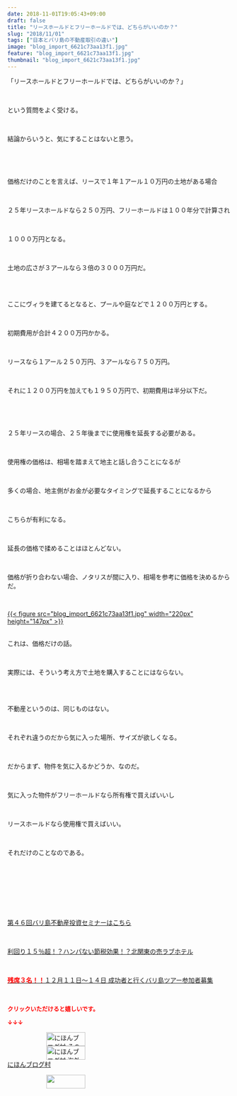 ```yaml
---
date: 2018-11-01T19:05:43+09:00
draft: false
title: "リースホールドとフリーホールドでは、どちらがいいのか？"
slug: "2018/11/01"
tags: ["日本とバリ島の不動産取引の違い"]
image: "blog_import_6621c73aa13f1.jpg"
feature: "blog_import_6621c73aa13f1.jpg"
thumbnail: "blog_import_6621c73aa13f1.jpg"
---
```

<p>「リースホールドとフリーホールドでは、どちらがいいのか？」</p><p> </p><p>という質問をよく受ける。</p><p> </p><p>結論からいうと、気にすることはないと思う。</p><p> </p><p> </p><p>価格だけのことを言えば、リースで１年１アール１０万円の土地がある場合</p><p> </p><p>２５年リースホールドなら２５０万円、フリーホールドは１００年分で計算され</p><p> </p><p>１０００万円となる。</p><p> </p><p>土地の広さが３アールなら３倍の３０００万円だ。</p><p> </p><p><br/>ここにヴィラを建てるとなると、プールや庭などで１２００万円とする。</p><p> </p><p>初期費用が合計４２００万円かかる。</p><p> </p><p>リースなら１アール２５０万円、３アールなら７５０万円。</p><p> </p><p>それに１２００万円を加えても１９５０万円で、初期費用は半分以下だ。</p><p> </p><p> </p><p>２５年リースの場合、２５年後までに使用権を延長する必要がある。</p><p> </p><p>使用権の価格は、相場を踏まえて地主と話し合うことになるが</p><p> </p><p>多くの場合、地主側がお金が必要なタイミングで延長することになるから</p><p> </p><p>こちらが有利になる。</p><p> </p><p>延長の価格で揉めることはほとんどない。</p><p> </p><p>価格が折り合わない場合、ノタリスが間に入り、相場を参考に価格を決めるからだ。</p><p> </p><p><a href="blog_import_6621c73aa13f1.jpg">{{< figure src="blog_import_6621c73aa13f1.jpg" width="220px" height="147px" >}}</a></p><p><br/>これは、価格だけの話。</p><p> </p><p>実際には、そういう考え方で土地を購入することにはならない。</p><p> </p><p><br/>不動産というのは、同じものはない。</p><p> </p><p>それぞれ違うのだから気に入った場所、サイズが欲しくなる。</p><p> </p><p>だからまず、物件を気に入るかどうか、なのだ。</p><p> </p><p>気に入った物件がフリーホールドなら所有権で買えばいいし</p><p> </p><p>リースホールドなら使用権で買えばいい。</p><p> </p><p>それだけのことなのである。</p><p> </p><p> </p><p> </p><p> </p><p><a href="iin.co.jp" target="_blank">第４６回バリ島不動産投資セミナーはこちら</a></p><p> </p><p><a href="entry-12415347172.html" target="_blank">利回り１５％超！？ハンパない節税効果！？北関東の売ラブホテル</a></p><p> </p><p><a href="entry-12410059910.html" target="_blank"><span style="font-weight: bold;"><span style="color: rgb(255, 0, 0);">残席３名！！</span></span>１２月１１日～１４日 成功者と行くバリ島ツアー参加者募集</a></p><p> </p><p><font color="#ff0000" size="2"><strong>クリックいただけると嬉しいです。</strong></font></p><p><font color="#ff0000" size="2"><strong>↓↓↓</strong></font></p><p><a href="ranking.html?p_cid=01260127" id="&amp;blogmura_banner" target="_blank"><img alt="にほんブログ村 その他生活ブログ 不動産投資へ" border="0" height="31" src="data:image/svg+xml;charset=utf-8,%3Csvg%20xmlns%3D%22http%3A%2F%2Fwww.w3.org%2F2000%2Fsvg%22%20title%3D%22Placeholder%20for%20Images%22%20role%3D%22presentation%22%20viewBox%3D%220%200%2088%2031%22%20%2F%3E" width="88" data-src="https://img-proxy.blog-video.jp/images?url=http%3A%2F%2Flife.blogmura.com%2Fhudousantoushi%2Fimg%2Fhudousantoushi88_31.gif" style="aspect-ratio: auto 88 / 31;"/><noscript><img alt="にほんブログ村 その他生活ブログ 不動産投資へ" border="0" height="31" src="https://img-proxy.blog-video.jp/images?url=http%3A%2F%2Flife.blogmura.com%2Fhudousantoushi%2Fimg%2Fhudousantoushi88_31.gif" width="88"></noscript></a><br/><a href="ranking.html?p_cid=01260127" target="_blank"><img alt="にほんブログ村 海外生活ブログ バリ島情報へ" border="0" height="31" src="data:image/svg+xml;charset=utf-8,%3Csvg%20xmlns%3D%22http%3A%2F%2Fwww.w3.org%2F2000%2Fsvg%22%20title%3D%22Placeholder%20for%20Images%22%20role%3D%22presentation%22%20viewBox%3D%220%200%2088%2031%22%20%2F%3E" width="88" data-src="https://img-proxy.blog-video.jp/images?url=http%3A%2F%2Foverseas.blogmura.com%2Fbali%2Fimg%2Fbali88_31.gif" style="aspect-ratio: auto 88 / 31;"/><noscript><img alt="にほんブログ村 海外生活ブログ バリ島情報へ" border="0" height="31" src="https://img-proxy.blog-video.jp/images?url=http%3A%2F%2Foverseas.blogmura.com%2Fbali%2Fimg%2Fbali88_31.gif" width="88"></noscript></a><br/><a href="ranking.html?p_cid=01260127" target="_blank">にほんブログ村</a></p><p><a href="link.php?1804582" title="人気ブログランキングへ"><img border="0" height="31" src="data:image/svg+xml;charset=utf-8,%3Csvg%20xmlns%3D%22http%3A%2F%2Fwww.w3.org%2F2000%2Fsvg%22%20title%3D%22Placeholder%20for%20Images%22%20role%3D%22presentation%22%20viewBox%3D%220%200%2088%2031%22%20%2F%3E" width="88" data-src="https://blog.with2.net/img/banner/banner_22.gif" style="aspect-ratio: auto 88 / 31;"/><noscript><img border="0" height="31" src="https://blog.with2.net/img/banner/banner_22.gif" width="88"></noscript></a></p><p> </p>

